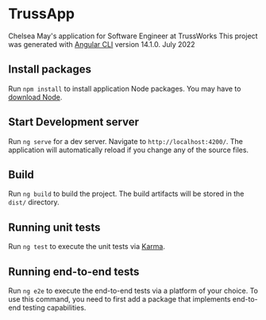 # TrussApp
Chelsea May's application for Software Engineer at TrussWorks 
This project was generated with [Angular CLI](https://github.com/angular/angular-cli) version 14.1.0.
July 2022

##  Install packages
Run `npm install` to install application Node packages. You may have to [download Node](https://nodejs.org/en/download/). 

## Start Development server

Run `ng serve` for a dev server. Navigate to `http://localhost:4200/`. The application will automatically reload if you change any of the source files.

## Build

Run `ng build` to build the project. The build artifacts will be stored in the `dist/` directory.

## Running unit tests

Run `ng test` to execute the unit tests via [Karma](https://karma-runner.github.io).

## Running end-to-end tests

Run `ng e2e` to execute the end-to-end tests via a platform of your choice. To use this command, you need to first add a package that implements end-to-end testing capabilities.

